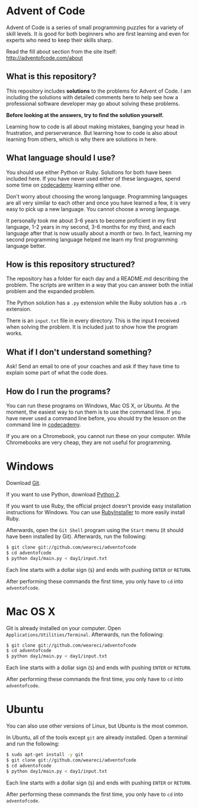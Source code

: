 Advent of Code
==============
Advent of Code is a series of small programming puzzles for a variety of
skill levels. It is good for both beginners who are first learning and
even for experts who need to keep their skills sharp.

Read the fill about section from the site itself:
http://adventofcode.com/about

What is this repository?
------------------------
This repository includes **solutions** to the problems for Advent of Code.
I am including the solutions with detailed comments here to help see how
a professional software developer may go about solving these problems.

**Before looking at the answers, try to find the solution yourself.**

Learning how to code is all about making mistakes, banging your head in
frustration, and perserverance. But learning how to code is also about
learning from others, which is why there are solutions in here.

What language should I use?
---------------------------
You should use either Python or Ruby. Solutions for both have been
included here. If you have never used either of these languages, spend
some time on [codecademy](https://www.codecademy.com/) learning either
one.

Don't worry about choosing the wrong language.  Programming languages
are all very similar to each other and once you have learned a few, it
is very easy to pick up a new language. You cannot choose a wrong
language.

It personally took me about 3-6 years to become proficient in my first
language, 1-2 years in my second, 3-6 months for my third, and each
language after that is now usually about a month or two. In fact,
learning my second programming language helped me learn my first
programming language better.

How is this repository structured?
----------------------------------
The repository has a folder for each day and a README.md describing the
problem. The scripts are written in a way that you can answer both the
initial problem and the expanded problem.

The Python solution has a `.py` extension while the Ruby solution has a
`.rb` extension.

There is an `input.txt` file in every directory. This is the input **I**
received when solving the problem. It is included just to show how the
program works.

What if I don't understand something?
-------------------------------------
Ask! Send an email to one of your coaches and ask if they have time to
explain some part of what the code does.

How do I run the programs?
--------------------------
You can run these programs on Windows, Mac OS X, or Ubuntu. At the
moment, the easiest way to run them is to use the command line. If you
have never used a command line before, you should try the lesson on the
command line in [codecademy](https://www.codecademy.com/).

If you are on a Chromebook, you cannot run these on your computer.
While Chromebooks are very cheap, they are not useful for programming.

Windows
=======
Download [Git](https://git-scm.com/).

If you want to use Python, download [Python
2](https://www.python.org/downloads/windows/).

If you want to use Ruby, the official project doesn't provide easy
installation instructions for Windows. You can use
[RubyInstaller](http://rubyinstaller.org/downloads/) to more easily
install Ruby.

Afterwards, open the `Git Shell` program using the `Start` menu (it
should have been installed by Git). Afterwards, run the following:

```bash
$ git clone git://github.com/weareci/adventofcode
$ cd adventofcode
$ python day1/main.py < day1/input.txt
```

Each line starts with a dollar sign (`$`) and ends with pushing `ENTER`
or `RETURN`.

After performing these commands the first time, you only have to `cd`
into `adventofcode`.

Mac OS X
========
Git is already installed on your computer. Open
`Applications/Utilities/Terminal`. Afterwards, run the following:

```bash
$ git clone git://github.com/weareci/adventofcode
$ cd adventofcode
$ python day1/main.py < day1/input.txt
```

Each line starts with a dollar sign (`$`) and ends with pushing `ENTER`
or `RETURN`.

After performing these commands the first time, you only have to `cd`
into `adventofcode`.

Ubuntu
======
You can also use other versions of Linux, but Ubuntu is the most common.

In Ubuntu, all of the tools except `git` are already installed. Open a
terminal and run the following:

```bash
$ sudo apt-get install -y git
$ git clone git://github.com/weareci/adventofcode
$ cd adventofcode
$ python day1/main.py < day1/input.txt
```

Each line starts with a dollar sign (`$`) and ends with pushing `ENTER`
or `RETURN`.

After performing these commands the first time, you only have to `cd`
into `adventofcode`.
